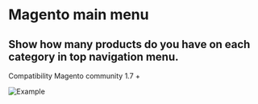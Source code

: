 Magento main menu 
=============

## Show how many products do you have on each category in top navigation menu. 

Compatibility Magento community 1.7 +

![Example](http://www.babarus.ro/public/media/2014/11/magento-top-menu-enhancement.jpg)
